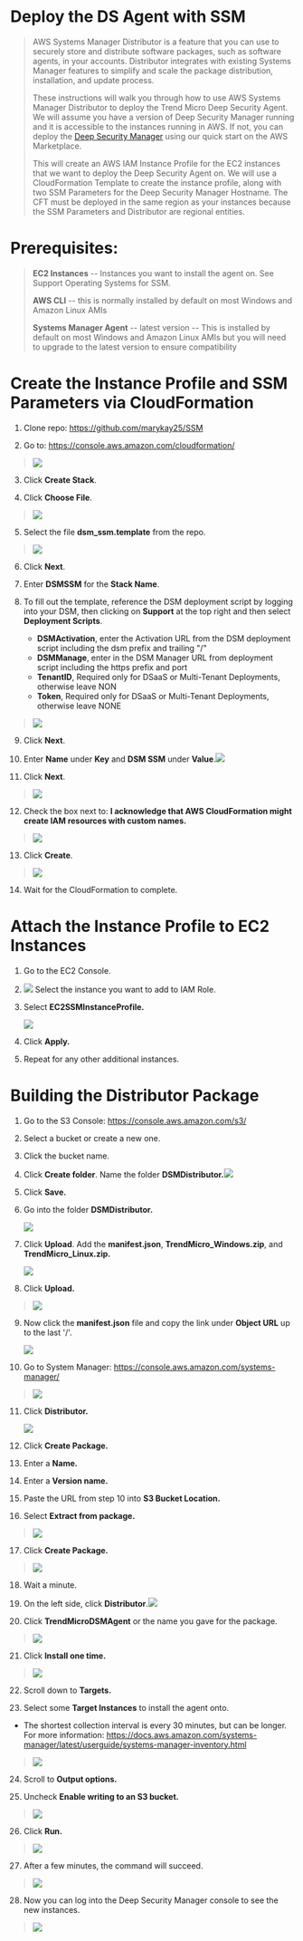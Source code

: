 # Deploy the DS Agent with SSM

> AWS Systems Manager Distributor is a feature that you can use to
> securely store and distribute software packages, such as software
> agents, in your accounts. Distributor integrates with existing Systems
> Manager features to simplify and scale the package distribution,
> installation, and update process.
>
> These instructions will walk you through how to use AWS Systems Manager
> Distributor to deploy the Trend Micro Deep Security Agent. We will
> assume you have a version of Deep Security Manager running and it is
> accessible to the instances running in AWS. If not, you can deploy the
> [Deep Security
> Manager](https://aws.amazon.com/marketplace/pp/B01AVYHVHO?qid=1557771737718&sr=0-2&ref_=srh_res_product_title)
> using our quick start on the AWS Marketplace.
>
> This will create an AWS IAM Instance Profile for the
> EC2 instances that we want to deploy the Deep Security Agent on. We
> will use a CloudFormation Template to create the instance profile,
> along with two SSM Parameters for the Deep Security Manager Hostname.
> The CFT must be deployed in the same region as your instances because
> the SSM Parameters and Distributor are regional entities.

Prerequisites:
==============

> **EC2 Instances** -- Instances you want to install the agent on. See
> Support Operating Systems for SSM.
>
> **AWS CLI** -- this is normally installed by default on most Windows
> and Amazon Linux AMIs
>
> **Systems Manager Agent** -- latest version -- This is installed by
> default on most Windows and Amazon Linux AMIs but you will need to
> upgrade to the latest version to ensure compatibility

Create the Instance Profile and SSM Parameters via CloudFormation
=================================================================

1.  Clone repo: <https://github.com/marykay25/SSM>

2.  Go to: <https://console.aws.amazon.com/cloudformation/>

> ![](images/image1.png)

3.  Click **Create Stack**.

4.  Click **Choose File**.

> ![](images/image2.png)

5.  Select the file **dsm\_ssm.template** from the repo.

> ![](images/image3.png)

6.  Click **Next**.

7.  Enter **DSMSSM** for the **Stack Name**.

8.  To fill out the template, reference the DSM deployment script by logging into your DSM, then clicking on **Support** at the top right and then select **Deployment Scripts**.
       - **DSMActivation**, enter the Activation URL from the DSM deployment script including the dsm prefix and trailing "/"
	   - **DSMManage**, enter in the DSM Manager URL from deployment script including the https prefix and port
	   - **TenantID**, Required only for DSaaS or Multi-Tenant Deployments, otherwise leave NON
       - **Token**, Required only for DSaaS or Multi-Tenant Deployments, otherwise leave NONE

> ![](images/image4.png)


9.  Click **Next**.

10. Enter **Name** under **Key** and **DSM SSM** under
    **Value**.![](images/image5.png)

11. Click **Next**.

> ![](images/image6.png)

12. Check the box next to: **I acknowledge that AWS CloudFormation might
    create IAM resources with custom names.**

> ![](images/image7.png)

13. Click **Create**.

> ![](images/image8.png)
>

14. Wait for the CloudFormation to complete.

Attach the Instance Profile to EC2 Instances
============================================

1.  Go to the EC2 Console.

2.  ![](images/image10.png) Select the instance you want to add to IAM Role.

3.  Select **EC2SSMInstanceProfile.**

    ![](images/image11.png)

4.  Click **Apply.**

5.  Repeat for any other additional instances.

Building the Distributor Package
================================

1.  Go to the S3 Console: <https://console.aws.amazon.com/s3/>

2.  Select a bucket or create a new one.

3.  Click the bucket name.

4.  Click **Create folder**. Name the folder
    **DSMDistributor.**![](images/image12.png)

5.  Click **Save.**

6.  Go into the folder **DSMDistributor.**

    ![](images/image13.png)

7.  Click **Upload**. Add the **manifest.json**,
    **TrendMicro\_Windows.zip**, and **TrendMicro\_Linux.zip.**

    ![](images/image14.png)

8.  Click **Upload.**

> ![](images/image15.png)

9.  Now click the **manifest.json** file and copy the link under
    **Object URL** up to the last '/'.

    ![](images/image16.png)

10. Go to System Manager:
    <https://console.aws.amazon.com/systems-manager/>

> ![](images/image17.png)

11. Click **Distributor.**

    ![](images/image18.png)

12. Click **Create Package.**

13. Enter a **Name.**

14. Enter a **Version name.**

15. Paste the URL from step 10 into **S3 Bucket Location.**

16. Select **Extract from package.**

> ![](images/image19.png)

17. Click **Create Package.**

> ![](images/image20.png)

18. Wait a minute.

19. On the left side, click
    **Distributor**.![](images/image21.png)

20. Click **TrendMicroDSMAgent** or the name you gave for the package.

> ![](images/image22.png)

21. Click **Install one time.**

> ![](images/image23.png)

22. Scroll down to **Targets.**

23. Select some **Target Instances** to install the agent onto.

-   The shortest collection interval is every 30 minutes, but can be
    longer. For more information:
    <https://docs.aws.amazon.com/systems-manager/latest/userguide/systems-manager-inventory.html>

> ![](images/image24.png)

24. Scroll to **Output options.**

25. Uncheck **Enable writing to an S3 bucket.**

> ![](images/image25.png)

26. Click **Run.**

> ![](images/image26.png)

27. After a few minutes, the command will succeed.

> ![](images/image27.png)

28. Now you can log into the Deep Security Manager console to see the
    new instances.

> ![](images/image28.png)
